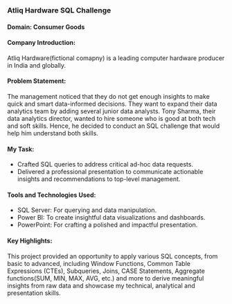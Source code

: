 ### Atliq Hardware SQL Challenge
#### Domain: Consumer Goods
#### Company Introduction:
Atliq Hardware(fictional comapny) is a leading computer hardware producer in India and globally.
#### Problem Statement:
The management noticed that they do not get enough insights to make quick and smart data-informed decisions. They want to expand their data analytics team by adding several 
junior data analysts. Tony Sharma, their data analytics director, wanted to hire someone who is good at both tech and soft skills. Hence, he decided to conduct an SQL challenge that 
would help him understand both skills.
#### My Task:
- Crafted SQL queries to address critical ad-hoc data requests.
- Delivered a professional presentation to communicate actionable insights and recommendations to top-level management.
#### Tools and Technologies Used:
- SQL Server: For querying and data manipulation.
- Power BI: To create insightful data visualizations and dashboards.
- PowerPoint: For crafting a polished and impactful presentation.
#### Key Highlights:
This project provided an opportunity to apply various SQL concepts, from basic to advanced, including Window Functions, Common Table Expressions (CTEs), Subqueries, Joins,
CASE Statements, Aggregate functions(SUM, MIN, MAX, AVG, etc.) and more to derive meaningful insights from raw data and showcase my technical, analytical and presentation skills.
